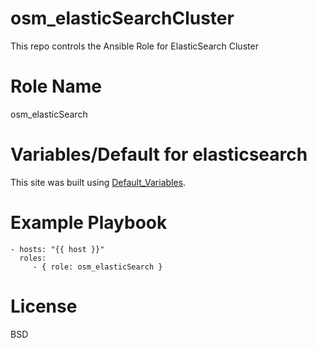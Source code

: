 # osm_elasticSearchCluster
This repo controls the Ansible Role for ElasticSearch Cluster

# Role Name
osm_elasticSearch

# Variables/Default for elasticsearch

 This site was built using [Default_Variables](https://github.com/opstree-ansible/osm_elasticSearch/blob/cluster/defaults/main.yml).

# Example Playbook

```
- hosts: "{{ host }}"
  roles:
     - { role: osm_elasticSearch }
```

# License

BSD

